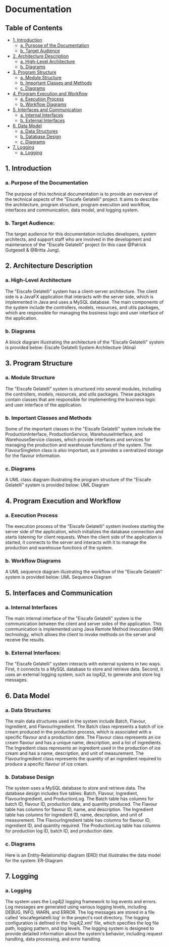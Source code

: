 # Documentation

## Table of Contents

- [1. Introduction](#1-introduction)
  - [a. Purpose of the Documentation](#a-purpose-of-the-documentation)
  - [b. Target Audience](#b-target-audience)
- [2. Architecture Description](#2-architecture-description)
  - [a. High-Level Architecture](#a-high-level-architecture)
  - [b. Diagrams](#b-diagrams)
- [3. Program Structure](#3-program-structure)
  - [a. Module Structure](#a-module-structure)
  - [b. Important Classes and Methods](#b-important-classes-and-methods)
  - [c. Diagrams](#c-diagrams)
- [4. Program Execution and Workflow](#4-program-execution-and-workflow)
  - [a. Execution Process](#a-execution-process)
  - [b. Workflow Diagrams](#b-workflow-diagrams)
- [5. Interfaces and Communication](#5-interfaces-and-communication)
  - [a. Internal Interfaces](#a-internal-interfaces)
  - [b. External Interfaces](#b-external-interfaces)
- [6. Data Model](#6-data-model)
  - [a. Data Structures](#a-data-structures)
  - [b. Database Design](#b-database-design)
  - [c. Diagrams](#c-diagrams)
- [7. Logging](#7-logging)
  - [a. Logging](#a-logging)

## 1. Introduction
   ### a. Purpose of the Documentation
   The purpose of this technical documentation is to provide an overview of the technical aspects of the "Eiscafe Gelatelli" project. It aims to describe the          architecture, program structure, program execution and workflow, interfaces and communication, data model, and logging system.
   ### b. Target Audience: 
   The target audience for this documentation includes developers, system architects, and support staff who are involved in the development and maintenance of the "Eiscafe Gelatelli" project (In this case @Patrick Gutgesell & @Britta Jung).

## 2. Architecture Description
   ### a. High-Level Architecture
   The "Eiscafe Gelatelli" system has a client-server architecture. The client side is a JavaFX application that interacts with the server side, which is implemented   in Java and uses a MySQL database. The main components of the system include the controllers, models, resources, and utils packages, which are responsible for managing the business logic and user interface of the application.
   ### b. Diagrams
   A block diagram illustrating the architecture of the "Eiscafe Gelatelli" system is provided below:
   Eiscafe Gelatelli System Architecture (Alina)

## 3. Program Structure
   ### a. Module Structure
   The "Eiscafe Gelatelli" system is structured into several modules, including the controllers, models, resources, and utils packages. These packages contain classes that are responsible for implementing the business logic and user interface of the application.
   ### b. Important Classes and Methods
   Some of the important classes in the "Eiscafe Gelatelli" system include the ProductionInterface, ProductionService, WarehouseInterface, and WarehouseService classes, which provide interfaces and services for managing the production and warehouse functions of the system. The FlavourSingleton class is also important, as it provides a centralized storage for the flavour information.
   ### c. Diagrams
   A UML class diagram illustrating the program structure of the "Eiscafe Gelatelli" system is provided below:
   UML Diagram

## 4. Program Execution and Workflow
   ### a. Execution Process
  The execution process of the "Eiscafe Gelatelli" system involves starting the server side of the application, which initializes the database connection and starts listening for client requests. When the client side of the application is started, it connects to the server and interacts with it to manage the production and warehouse functions of the system.
   ### b. Workflow Diagrams
   A UML sequence diagram illustrating the workflow of the "Eiscafe Gelatelli" system is provided below:
   UML Sequence Diagram

## 5. Interfaces and Communication
   ### a. Internal Interfaces
   The main internal interface of the "Eiscafe Gelatelli" system is the communication between the client and server sides of the application. This communication is implemented using Java Remote Method Invocation (RMI) technology, which allows the client to invoke methods on the server and receive the results.
   ### b. External Interfaces: 
   The "Eiscafe Gelatelli" system interacts with external systems in two ways. First, it connects to a MySQL database to store and retrieve data. Second, it uses an external logging system, such as log4j2, to generate and store log messages.

## 6. Data Model
   ### a. Data Structures
  The main data structures used in the system include Batch, Flavour, Ingredient, and FlavourIngredient. The Batch class represents a batch of ice cream produced in the production process, which is associated with a specific flavour and a production date. The Flavour class represents an ice cream flavour and has a unique name, description, and a list of ingredients. The Ingredient class represents an ingredient used in the production of ice cream and has a name, description, and unit of measurement. The FlavourIngredient class represents the quantity of an ingredient required to produce a specific flavour of ice cream.
   ### b. Database Design
   The system uses a MySQL database to store and retrieve data. The database design includes five tables: Batch, Flavour, Ingredient, FlavourIngredient, and ProductionLog. The Batch table has columns for batch ID, flavour ID, production date, and quantity produced. The Flavour table has columns for flavour ID, name, and description. The Ingredient table has columns for ingredient ID, name, description, and unit of measurement. The FlavourIngredient table has columns for flavour ID, ingredient ID, and quantity required. The ProductionLog table has columns for production log ID, batch ID, and production date.
   ### c. Diagrams
   Here is an Entity-Relationship diagram (ERD) that illustrates the data model for the system:
   ER-Diagram

## 7. Logging
   ### a. Logging
   The system uses the Log4j2 logging framework to log events and errors. Log messages are generated using various logging levels, including DEBUG, INFO, WARN, and ERROR. The log messages are stored in a file called 'eiscafegelatelli.log' in the project's root directory.
The logging configuration is defined in the 'log4j2.xml' file, which specifies the log file path, logging pattern, and log levels. The logging system is designed to provide detailed information about the system's behavior, including request handling, data processing, and error handling.
